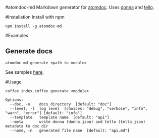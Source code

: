 #atomdoc-md
Markdown generator for [atomdoc](https://github.com/atom/atomdoc).
Uses [donna]() and [tello]().

#Installation
Install with npm
```
npm install -g atomdoc-md
```

#Examples
## Generate docs
```
atomdoc-md generate <path to module>
```

See samples [here](https://github.com/venkatperi/atomdoc-md).

#Usage

```
coffee index.coffee generate <module>

Options:
  --doc, -o    docs directory  [default: "doc"]
  --level, -l  log level  [choices: "debug", "verbose", "info", "warn", "error"] [default: "info"]
  --template   template name  [default: "api"]
  --meta       write donna (donna.json) and tello (tello.json) metadata to doc dir
  --name, -n   generated file name  [default: "api.md"]
```
